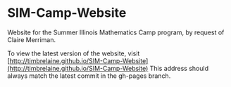 # SIM-Camp-Website

Website for the Summer Illinois Mathematics Camp program, by request of Claire Merriman.

To view the latest version of the website, visit [http://timbrelaine.github.io/SIM-Camp-Website](http://timbrelaine.github.io/SIM-Camp-Website)
This address should always match the latest commit in the gh-pages branch.
